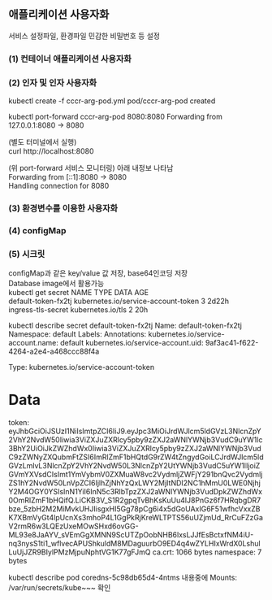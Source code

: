 ## 애플리케이션 사용자화
서비스 설정파일, 환경파일 민감한 비밀번호 등 설정

### (1) 컨테이너 애플리케이션 사용자화

### (2) 인자 및 인자 사용자화
  kubectl create -f cccr-arg-pod.yml
pod/cccr-arg-pod created

  kubectl port-forward cccr-arg-pod 8080:8080
Forwarding from 127.0.0.1:8080 -> 8080

(별도 터미널에서 실행)  
  curl http://localhost:8080

(위 port-forward 서비스 모니터링) 아래 내정보 나타남  
Forwarding from [::1]:8080 -> 8080  
Handling connection for 8080  

### (3) 환경변수를 이용한 사용자화

### (4) configMap

### (5) 시크릿
configMap과 같은 key/value 값 저장, base64인코딩 저장  
Database image에서 활용가능  
  kubectl get secret
NAME                  TYPE                                  DATA   AGE    
default-token-fx2tj   kubernetes.io/service-account-token   3      2d22h    
ingress-tls-secret    kubernetes.io/tls                     2      20h    

  kubectl describe secret default-token-fx2tj
Name:         default-token-fx2tj
Namespace:    default
Labels:       <none>
Annotations:  kubernetes.io/service-account.name: default
              kubernetes.io/service-account.uid: 9af3ac41-f622-4264-a2e4-a468ccc88f4a

Type:  kubernetes.io/service-account-token

Data
====
token:      eyJhbGciOiJSUzI1NiIsImtpZCI6IiJ9.eyJpc3MiOiJrdWJlcm5ldGVzL3NlcnZpY2VhY2NvdW50Iiwia3ViZXJuZXRlcy5pby9zZXJ2aWNlYWNjb3VudC9uYW1lc3BhY2UiOiJkZWZhdWx0Iiwia3ViZXJuZXRlcy5pby9zZXJ2aWNlYWNjb3VudC9zZWNyZXQubmFtZSI6ImRlZmF1bHQtdG9rZW4tZngydGoiLCJrdWJlcm5ldGVzLmlvL3NlcnZpY2VhY2NvdW50L3NlcnZpY2UtYWNjb3VudC5uYW1lIjoiZGVmYXVsdCIsImt1YmVybmV0ZXMuaW8vc2VydmljZWFjY291bnQvc2VydmljZS1hY2NvdW50LnVpZCI6IjlhZjNhYzQxLWY2MjItNDI2NC1hMmU0LWE0NjhjY2M4OGY0YSIsInN1YiI6InN5c3RlbTpzZXJ2aWNlYWNjb3VudDpkZWZhdWx0OmRlZmF1bHQifQ.LiCKB3V_S1R2gpqTvBhKsKuUu4lJ8PnGz6f7HRqbgDR7bze_5zbH2M2MiMvkUHJIisgxHI5Gg78pCg6i4x5dGoUAxIG6F51wfhcVxxZBK7XBmVyGt4lpUcnXs3mhoP4L1GgPkRjKreWLTPTS56uUZjmUd_RrCuFZzGaV2rmR6w3LQEzUxeMOwSHxd6ovGG-ML93e8JaAYV_sVEmGgXMNN9ScUTZpOobNHB6lxsLJJfEsBctxfNM4iU-nq3nysS1ti1_wflvecAPUShkuldM8MDaguurbO9ED4q4wZYLHIxWrdX0LshulLuUjJZR9BIylPMzMjpuNphtVG1K77gFJmQ
ca.crt:     1066 bytes
namespace:  7 bytes

  kubectl describe pod coredns-5c98db65d4-4ntms
내용중에 Mounts: 
     /var/run/secrets/kube~~~  확인  
 
